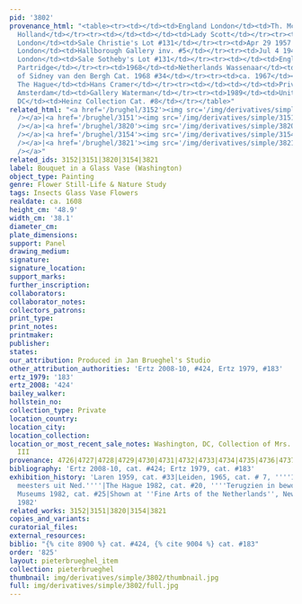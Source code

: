 ```yaml
---
pid: '3802'
provenance_html: "<table><tr><td></td><td>England London</td><td>Th. McLean</td></tr><tr><td></td><td></td><td>A.R.
  Holland</td></tr><tr><td></td><td></td><td>Lady Scott</td></tr><tr><td>Jul 4 1956</td><td>England
  London</td><td>Sale Christie's Lot #131</td></tr><tr><td>Apr 29 1957 to Jun 28 1957</td><td>England
  London</td><td>Hallborough Gallery inv. #5</td></tr><tr><td>Jul 4 1947</td><td>England
  London</td><td>Sale Sotheby's Lot #131</td></tr><tr><td></td><td>England London</td><td>F.
  Partridge</td></tr><tr><td>1968</td><td>Netherlands Wassenaar</td><td>Collection
  of Sidney van den Bergh Cat. 1968 #34</td></tr><tr><td>ca. 1967</td><td>Netherlands
  The Hague</td><td>Hans Cramer</td></tr><tr><td></td><td></td><td>Private Collection</td></tr><tr><td>1982</td><td>Netherlands
  Amsterdam</td><td>Gallery Waterman</td></tr><tr><td>1989</td><td>United States Washington
  DC</td><td>Heinz Collection Cat. #8</td></tr></table>"
related_html: "<a href='/brughel/3152'><img src='/img/derivatives/simple/3152/thumbnail.jpg'
  /></a>|<a href='/brughel/3151'><img src='/img/derivatives/simple/3151/thumbnail.jpg'
  /></a>|<a href='/brughel/3820'><img src='/img/derivatives/simple/3820/thumbnail.jpg'
  /></a>|<a href='/brughel/3154'><img src='/img/derivatives/simple/3154/thumbnail.jpg'
  /></a>|<a href='/brughel/3821'><img src='/img/derivatives/simple/3821/thumbnail.jpg'
  /></a>"
related_ids: 3152|3151|3820|3154|3821
label: Bouquet in a Glass Vase (Washington)
object_type: Painting
genre: Flower Still-Life & Nature Study
tags: Insects Glass Vase Flowers
realdate: ca. 1608
height_cm: '48.9'
width_cm: '38.1'
diameter_cm: 
plate_dimensions: 
support: Panel
drawing_medium: 
signature: 
signature_location: 
support_marks: 
further_inscription: 
collaborators: 
collaborator_notes: 
collectors_patrons: 
print_type: 
print_notes: 
printmaker: 
publisher: 
states: 
our_attribution: Produced in Jan Brueghel's Studio
other_attribution_authorities: 'Ertz 2008-10, #424, Ertz 1979, #183'
ertz_1979: '183'
ertz_2008: '424'
bailey_walker: 
hollstein_no: 
collection_type: Private
location_country: 
location_city: 
location_collection: 
location_or_most_recent_sale_notes: Washington, DC, Collection of Mrs. H. John Heinz
  III
provenance: 4726|4727|4728|4729|4730|4731|4732|4733|4734|4735|4736|4737
bibliography: 'Ertz 2008-10, cat. #424; Ertz 1979, cat. #183'
exhibition_history: 'Laren 1959, cat. #33|Leiden, 1965, cat. # 7, ''''17de eeuwse
  meesters uit Ned.''''|The Hague 1982, cat. #20, ''''Terugzien in bewondering''''|Amsterdam/Noordbrabants
  Museums 1982, cat. #25|Shown at ''Fine Arts of the Netherlands'', New York, Nov.
  1982'
related_works: 3152|3151|3820|3154|3821
copies_and_variants: 
curatorial_files: 
external_resources: 
biblio: "{% cite 8900 %} cat. #424, {% cite 9004 %} cat. #183"
order: '825'
layout: pieterbrueghel_item
collection: pieterbrueghel
thumbnail: img/derivatives/simple/3802/thumbnail.jpg
full: img/derivatives/simple/3802/full.jpg
---
```

